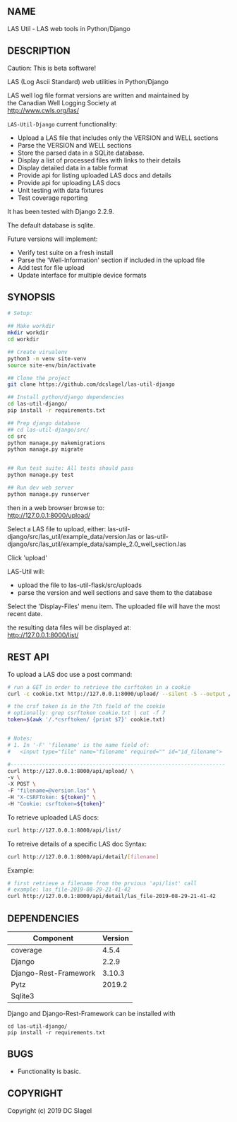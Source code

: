 NAME
----

LAS Util - LAS web tools in Python/Django


DESCRIPTION
-----------
Caution: This is beta software!

LAS (Log Ascii Standard) web utilities in Python/Django

LAS well log file format versions are written and maintained by    
the Canadian Well Logging Society at      
http://www.cwls.org/las/

`LAS-Util-Django` current functionality:
- Upload a LAS file that includes only the VERSION and WELL sections
- Parse the VERSION and WELL sections
- Store the parsed data in a SQLite database.
- Display a list of processed files with links to their details
- Display detailed data in a table format
- Provide api for listing uploaded LAS docs and details
- Provide api for uploading LAS docs
- Unit testing with data fixtures
- Test coverage reporting

It has been tested with Django 2.2.9.

The default database is sqlite.

Future versions will implement:
- Verify test suite on a fresh install
- Parse the 'Well-Information' section if included in the upload file
- Add test for file upload
- Update interface for multiple device formats


SYNOPSIS
--------

  ```bash
  # Setup:

  ## Make workdir
  mkdir workdir
  cd workdir

  ## Create virualenv
  python3 -m venv site-venv
  source site-env/bin/activate

  ## Clone the project
  git clone https://github.com/dcslagel/las-util-django

  ## Install python/django dependencies
  cd las-util-django/
  pip install -r requirements.txt

  ## Prep django database
  ## cd las-util-django/src/
  cd src
  python manage.py makemigrations
  python manage.py migrate


  ## Run test suite: All tests should pass
  python manage.py test

  ## Run dev web server
  python manage.py runserver
  ```

  then in a web browser browse to:  
  http://127.0.0.1:8000/upload/

  Select a LAS file to upload, either:
  las-util-django/src/las_util/example_data/version.las
  or
  las-util-django/src/las_util/example_data/sample_2.0_well_section.las

  Click 'upload'    

  LAS-Util will:
  - upload the file to las-util-flask/src/uploads
  - parse the version and well sections and save them to the database

Select the 'Display-Files' menu item. The uploaded file will have the most recent date.

  the resulting data files will be displayed at:  
  http://127.0.0.1:8000/list/

REST API
--------

To upload a LAS doc use a post command:
```bash
# run a GET in order to retrieve the csrftoken in a cookie
curl -c cookie.txt http://127.0.0.1:8000/upload/ --silent -S --output /dev/null

# the crsf token is in the 7th field of the cookie
# optionally: grep csrftoken cookie.txt | cut -f 7
token=$(awk '/.*csrftoken/ {print $7}' cookie.txt)


# Notes:
# 1. In '-F' 'filename' is the name field of: 
#   <input type="file" name="filename" required="" id="id_filename">

#--------------------------------------------------------------------
curl http://127.0.0.1:8000/api/upload/ \
-v \
-X POST \
-F "filename=@version.las" \
-H "X-CSRFToken: ${token}" \
-H "Cookie: csrftoken=${token}"
```

To retrieve uploaded LAS docs:
```bash
curl http://127.0.0.1:8000/api/list/
```

To retreive details of a specific LAS doc 
Syntax:    
```bash
curl http://127.0.0.1:8000/api/detail/[filename]    
```

Example:     
```bash
# first retrieve a filename from the prvious 'api/list' call
# example: las_file-2019-08-29-21-41-42
curl http://127.0.0.1:8000/api/detail/las_file-2019-08-29-21-41-42
```


DEPENDENCIES
------------

| Component | Version |  
|-----------|---------|
| coverage              | 4.5.4  | 
| Django                | 2.2.9  | 
| Django-Rest-Framework | 3.10.3 | 
| Pytz                  | 2019.2 | 
| Sqlite3               | |

Django and Django-Rest-Framework can be installed with
```
cd las-util-django/
pip install -r requirements.txt
```

BUGS
----

- Functionality is basic.


COPYRIGHT
------

Copyright (c) 2019 DC Slagel
